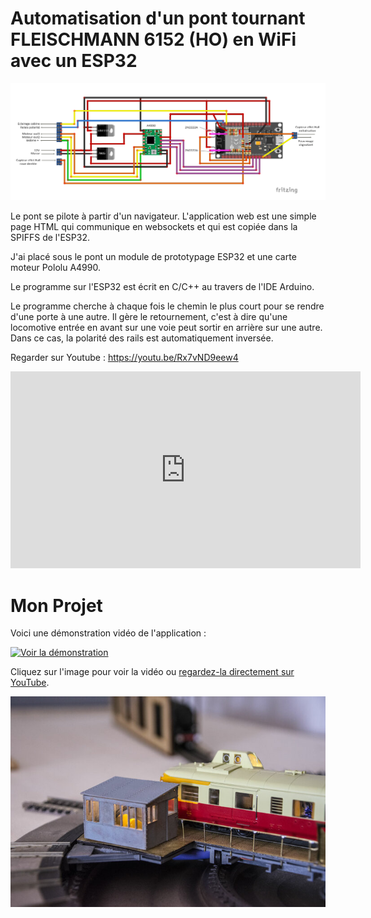 # Automatisation d'un pont tournant FLEISCHMANN 6152 (HO) en WiFi avec un ESP32

<img src="https://github.com/BOBILLEChristophe/pont_fleischmann_6152_ESP_32/blob/master/pont_tournant_fleischmann_v_5_bb.jpg">

Le pont se pilote à partir d'un navigateur. L'application web est une simple page HTML qui communique en websockets et qui est copiée dans la SPIFFS de l'ESP32.

J'ai placé sous le pont un module de prototypage ESP32 et une carte moteur Pololu A4990.

Le programme sur l'ESP32 est écrit en C/C++ au travers de l'IDE Arduino.

Le programme cherche à chaque fois le chemin le plus court pour se rendre d'une porte à une autre. Il gère le retournement, c'est à dire qu'une locomotive entrée en avant sur une voie peut sortir en arrière sur une autre. Dans ce cas, la polarité des rails est automatiquement inversée.

Regarder sur Youtube : https://youtu.be/Rx7vND9eew4

<iframe width="560" height="315" src="https://www.youtube.com/embed/Rx7vND9eew4?si=6eOO1mFoVu0btc43" title="YouTube video player" frameborder="0" allow="accelerometer; autoplay; clipboard-write; encrypted-media; gyroscope; picture-in-picture; web-share" referrerpolicy="strict-origin-when-cross-origin" allowfullscreen></iframe>

# Mon Projet

Voici une démonstration vidéo de l'application :

[![Voir la démonstration](https://img.youtube.com/vi/dQw4w9WgXcQ/maxresdefault.jpg)]([https://www.youtube.com/watch?v=dQw4w9WgXcQ](https://www.youtube.com/embed/Rx7vND9eew4?si=6eOO1mFoVu0btc43))

Cliquez sur l'image pour voir la vidéo ou [regardez-la directement sur YouTube](https://www.youtube.com/watch?v=dQw4w9WgXcQ).


<img src="_dsc8407-0eacd.jpg" alt="Pont">

